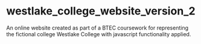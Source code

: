 # westlake_college_website_version_2
 An online website created as part of a BTEC coursework for representing the fictional college Westlake College with javascript functionality applied.

